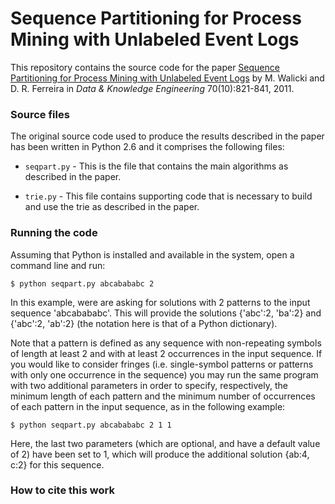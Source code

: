 # Sequence Partitioning for Process Mining with Unlabeled Event Logs

This repository contains the source code for the paper [Sequence Partitioning for Process Mining with Unlabeled Event Logs](http://web.tecnico.ulisboa.pt/diogo.ferreira/papers/walicki11sequence.pdf) by M. Walicki and D. R. Ferreira in _Data & Knowledge Engineering_ 70(10):821-841, 2011.

### Source files

The original source code used to produce the results described in the paper has been written in Python 2.6 and it comprises the following files:

- `seqpart.py` - This is the file that contains the main algorithms as described in the paper.

- `trie.py` -  This file contains supporting code that is necessary to build and use the trie as described in the paper.

### Running the code

Assuming that Python is installed and available in the system, open a command line and run:
```
$ python seqpart.py abcabababc 2
```
In this example, were are asking for solutions with 2 patterns to the input sequence 'abcabababc'. This will provide the solutions {'abc':2, 'ba':2} and {'abc':2, 'ab':2} (the notation here is that of a Python dictionary).

Note that a pattern is defined as any sequence with non-repeating symbols of length at least 2 and with at least 2 occurrences in the input sequence. If you would like to consider fringes (i.e. single-symbol patterns or patterns with only one occurrence in the sequence) you may run the same program with two additional parameters in order to specify, respectively, the minimum length of each pattern and the minimum number of occurrences of each pattern in the input sequence, as in the following example:
```
$ python seqpart.py abcabababc 2 1 1
```
Here, the last two parameters (which are optional, and have a default value of 2) have been set to 1, which will produce the additional solution {ab:4, c:2} for this sequence.

### How to cite this work





